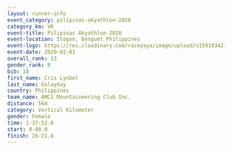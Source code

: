 ```yaml
--- 
layout: runner-info 
event_category: pilipinas-akyathlon-2020 
category_km: VK 
event-title: Pilipinas Akyathlon 2020 
event-location: Itogon, Benguet Philippines 
event-logo: https://res.cloudinary.com/raceyaya/image/upload/v1581034212/logo/ph-akyathlon_ldmu3f.png 
event-date: 2020-02-01 
overall_rank: 13
gender_rank: 8
bib: 18
first_name: Cris Lynbel
last_name: Dalayday
country: Philippines
team_name: AMCI Mountaineering Club Inc.
distance: 5km
category: Vertical Kilometer
gender: Female
time: 1-37-52.0
start: 0-00.0
finish: 26-21.6
--- 
```

